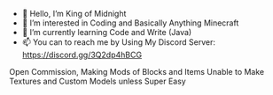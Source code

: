 - 👋 Hello, I’m King of Midnight
- 👀 I’m interested in Coding and Basically Anything Minecraft
- 🌱 I’m currently learning Code and Write (Java)
- 📫 You can to reach me by Using My Discord Server: https://discord.gg/3Q2dp4hBCG


Open Commission, Making Mods of Blocks and Items
Unable to Make Textures and Custom Models unless Super Easy
